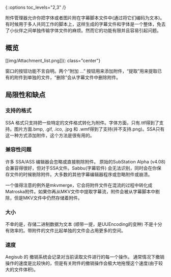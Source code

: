 {::options toc_levels="2,3" /}

附件管理器允许你把字体或者图片附在字幕脚本文件中(通过将它们编码为文本)。有时候用于多人共同工作的脚本上，这样生成的字幕文件和字体是一个整体，免去了小伙伴之间单独传输字体文件的麻烦。然而它的功能有限并且容易引起问题。

## 概览  ##
[[img/Attachment_list.png]]{: class="center"}

窗口的按钮功能不言自明。两个“附加 ...” 按钮用来添加附件，“提取”用来提取已有的附件到单独的文件，“删除”会从字幕文件中删除附件。

## 局限性和缺点  ##

### 支持的格式  ###
SSA 格式只支持把一些特定的文件格式转化为附件。字体方面，只有.ttf得到了支持。图片方面.bmp, .gif, .ico, .jpg 和 .wmf得到了支持(并不支持.png)。SSA只有这一种方式添加附件，这个方法是很有用的。

### 兼容性问题  ###
许多 SSA/ASS 编辑器会忽略或直接剔除附件。
原始的SubStation Alpha (v4.08) 会兼容得很好，但对于SSA文件。Sabbu(字幕软件) 会无法识别，同时会在你保存文件的时候剔除附件。大多数的其他字幕编辑器程序或忽略附件或崩溃。

一个值得注意的例外是mkvmerge，它会将附件文件在混流的过程中转化成Matroska附件。如果你再从MKV文件中提取字幕流，附件会被从字幕脚本中剔除，但是MKV文件中仍然存储着附件。

### 大小  ###
不幸的是，存储二进制数据为文本 (顺带一提，是UUEncoding的变种) 不是十分有效率的。带附件的文件比起单独的文件会占用更多的空间。

### 速度 ###
Aegisub 的 撤销系统会记录对当前读取文件进行的每一个操作。
通常情况下撤销操作的速度是比较快的，但是有关附件的撤销操作会极大地拖慢这个速度(由于较大的文件体积)。
